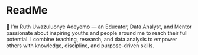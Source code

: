 # ReadMe
🌟 I’m Ruth Uwazuluonye Adeyemo — an Educator, Data Analyst, and Mentor passionate about inspiring youths and people around me to reach their full potential. I combine teaching, research, and data analysis to empower others with knowledge, discipline, and purpose-driven skills.
